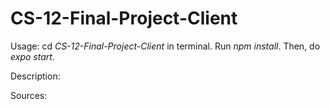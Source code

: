 # CS-12-Final-Project-Client

Usage: cd _CS-12-Final-Project-Client_ in terminal. Run _npm install_. Then, do _expo start_.

Description:

Sources: